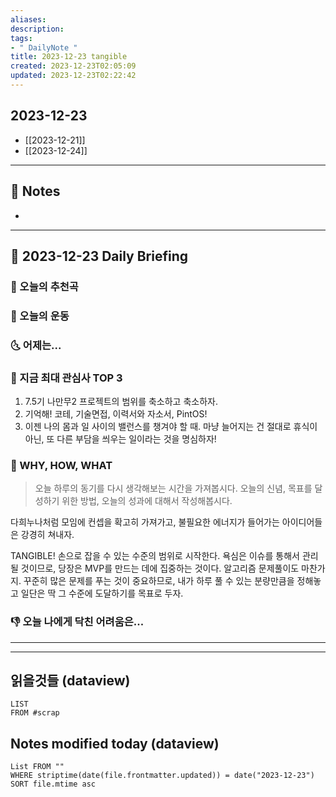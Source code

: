 ```yaml
---
aliases: 
description:
tags:
- " DailyNote "
title: 2023-12-23 tangible
created: 2023-12-23T02:05:09
updated: 2023-12-23T02:22:42
---
```


## 2023-12-23

- [[2023-12-21]] 
- [[2023-12-24]]

---

## 📝 Notes

- 


---

## 📅 2023-12-23 Daily Briefing

### 🎵 오늘의 추천곡

### 🏃 오늘의 운동

### 🌜 어제는...

### 🧠 지금 최대 관심사 TOP 3

1. 7.5기 나만무2 프로젝트의 범위를 축소하고 축소하자.
2. 기억해! 코테, 기술면접, 이력서와 자소서, PintOS!
3. 이젠 나의 몸과 일 사이의 밸런스를 챙겨야 할 때. 마냥 늘어지는 건 절대로 휴식이 아닌, 또 다른 부담을 씌우는 일이라는 것을 명심하자!

### 🚀 WHY, HOW, WHAT

> 오늘 하루의 동기를 다시 생각해보는 시간을 가져봅시다. 오늘의 신념, 목표를 달성하기 위한 방법, 오늘의 성과에 대해서 작성해봅시다.

다희누나처럼 모임에 컨셉을 확고히 가져가고, 불필요한 에너지가 들어가는 아이디어들은 강경히 쳐내자. 

TANGIBLE! 손으로 잡을 수 있는 수준의 범위로 시작한다. 욕심은 이슈를 통해서 관리될 것이므로, 당장은 MVP를 만드는 데에 집중하는 것이다. 알고리즘 문제풀이도 마찬가지. 꾸준히 많은 문제를 푸는 것이 중요하므로, 내가 하루 풀 수 있는 분량만큼을 정해놓고 일단은 딱 그 수준에 도달하기를 목표로 두자.

### 👎 오늘 나에게 닥친 어려움은...

---

---

## 읽을것들 (dataview)

```dataview
LIST
FROM #scrap
```

## Notes modified today (dataview)

```dataview
List FROM "" 
WHERE striptime(date(file.frontmatter.updated)) = date("2023-12-23") 
SORT file.mtime asc
```
